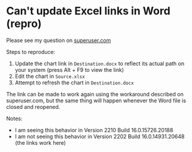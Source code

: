 # Can't update Excel links in Word (repro)

Please see my question on [superuser.com](https://superuser.com/questions/1755879/can-no-longer-update-excel-chart-links-in-word-except-with-a-weird-workaround)

Steps to reproduce:

1. Update the chart link in `Destination.docx` to reflect its actual path on your system (press Alt + F9 to view the link)
2. Edit the chart in `Source.xlsx`
3. Attempt to refresh the chart in `Destination.docx`

The link can be made to work again using the workaround described on superuser.com, but the same thing will happen whenever the Word file is closed and reopened.

Notes:

- I am seeing this behavior in Version 2210 Build 16.0.15726.20188
- I am not seeing this behavior in Version 2202 Build 16.0.14931.20648 (the links work here)

